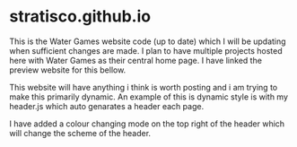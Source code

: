 # stratisco.github.io
This is the Water Games website code (up to date) which I will be updating when sufficient changes are made. I plan to have multiple projects hosted here with Water Games as their central home page. I have linked the preview website for this bellow.

This website will have anything i think is worth posting and i am trying to make this primarily dynamic.
An example of this is dynamic style is with my header.js which auto genarates a header each page.

I have added a colour changing mode on the top right of the header which will change the scheme of the header.
